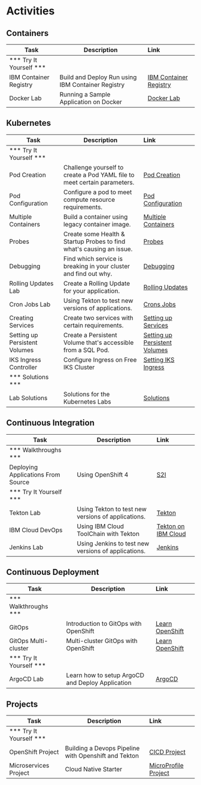 # Activities
## Containers

  | Task                            | Description         | Link        |
  | --------------------------------| ------------------  |:----------- |
  | *** Try It Yourself ***                         |         |         |
  | IBM Container Registry | Build and Deploy Run using IBM Container Registry  | [IBM Container Registry](containers/container-registry/index.md) |
  | Docker Lab | Running a Sample Application on Docker | [Docker Lab](containers/index.md) |

## Kubernetes

  | Task                            | Description         | Link        |
  | --------------------------------| ------------------  |:----------- |
  | *** Try It Yourself ***                         |         |         |
  | Pod Creation | Challenge yourself to create a Pod YAML file to meet certain parameters. | [Pod Creation](kubernetes/lab1/index.md) |
  | Pod Configuration | Configure a pod to meet compute resource requirements. | [Pod Configuration](kubernetes/lab2/index.md) |
  | Multiple Containers | Build a container using legacy container image.| [Multiple Containers](kubernetes/lab3/index.md) |
  | Probes | Create some Health & Startup Probes to find what's causing an issue.  | [Probes](kubernetes/lab4/index.md) |
  | Debugging | Find which service is breaking in your cluster and find out why.  | [Debugging](kubernetes/lab5/index.md) |
  | Rolling Updates Lab | Create a Rolling Update for your application.  | [Rolling Updates](kubernetes/lab6/index.md) |
  | Cron Jobs Lab | Using Tekton to test new versions of applications. | [Crons Jobs](kubernetes/lab7/index.md) |
  | Creating Services | Create two services with certain requirements. | [Setting up Services](kubernetes/lab8/index.md) |
  | Setting up Persistent Volumes | Create a Persistent Volume that's accessible from a SQL Pod. | [Setting up Persistent Volumes](kubernetes/lab10/index.md) |
  | IKS Ingress Controller | Configure Ingress on Free IKS Cluster | [Setting IKS Ingress](kubernetes/ingress-iks/index.md) |
  | *** Solutions ***                         |         |         |
  | Lab Solutions | Solutions for the Kubernetes Labs  | [Solutions](kubernetes/lab-solutions.md) |

## Continuous Integration

  | Task                            | Description         | Link        |
  | --------------------------------| ------------------  |:----------- |
  | *** Walkthroughs ***                         |         |         |
  | Deploying Applications From Source |  Using OpenShift 4 | [S2I](https://learn.openshift.com/introduction/deploying-python/) |
  | *** Try It Yourself ***                         |         |         |
  | Tekton Lab | Using Tekton to test new versions of applications. | [Tekton](devops/tekton/index.md) |
  | IBM Cloud DevOps | Using IBM Cloud ToolChain with Tekton | [Tekton on IBM Cloud](devops/ibm-toolchain/index.md) |
  | Jenkins Lab | Using Jenkins to test new versions of applications. | [Jenkins](devops/jenkins/index.md) |

## Continuous Deployment

  | Task                            | Description         | Link        |
  | --------------------------------| ------------------  |:----------- |
  | *** Walkthroughs ***                         |         |         |     |
  | GitOps | Introduction to GitOps with OpenShift | [Learn OpenShift](https://learn.openshift.com/introduction/gitops-introduction/) |
  | GitOps Multi-cluster | Multi-cluster GitOps with OpenShift | [Learn OpenShift](https://learn.openshift.com/introduction/gitops-multicluster/) |
  | *** Try It Yourself ***                         |         |         |
  | ArgoCD Lab | Learn how to setup ArgoCD and Deploy Application | [ArgoCD](devops/argocd/index.md) |

## Projects

| Task                            | Description         | Link        |
| --------------------------------| ------------------  |:----------- |
| *** Try It Yourself ***                         |         |         |
| OpenShift Project | Building a Devops Pipeline with Openshift and Tekton | [CICD Project](../projects/project-cicd/) |
| Microservices Project | Cloud Native Starter | [MicroProfile Project](../projects/project-cn-starter/) |
